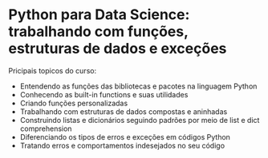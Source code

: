# Python para Data Science: trabalhando com funções, estruturas de dados e exceções

Pricipais topicos do curso:

- Entendendo as funções das bibliotecas e pacotes na linguagem Python
- Conhecendo as built-in functions e suas utilidades
- Criando funções personalizadas
- Trabalhando com estruturas de dados compostas e aninhadas
- Construindo listas e dicionários seguindo padrões por meio de list e dict comprehension
- Diferenciando os tipos de erros e exceções em códigos Python
- Tratando erros e comportamentos indesejados no seu código
